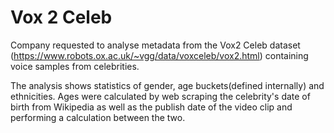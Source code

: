 # Vox 2 Celeb
Company requested to analyse metadata from the Vox2 Celeb dataset (https://www.robots.ox.ac.uk/~vgg/data/voxceleb/vox2.html) containing voice samples from celebrities.

The analysis shows statistics of gender, age buckets(defined internally) and ethnicities.
Ages were calculated by web scraping the celebrity's date of birth from Wikipedia as well as the publish date of the video clip and performing a calculation between the two.

